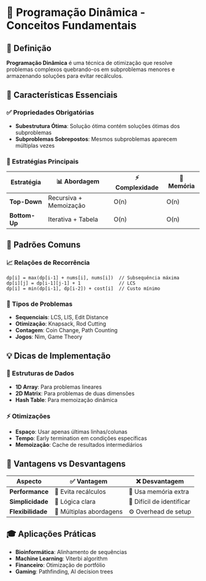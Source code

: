 # 🧠 Programação Dinâmica - Conceitos Fundamentais

## 🎯 Definição
**Programação Dinâmica** é uma técnica de otimização que resolve problemas complexos quebrando-os em subproblemas menores e armazenando soluções para evitar recálculos.

## 🔑 Características Essenciais

### ✅ Propriedades Obrigatórias
- **Subestrutura Ótima**: Solução ótima contém soluções ótimas dos subproblemas
- **Subproblemas Sobrepostos**: Mesmos subproblemas aparecem múltiplas vezes

### 🎲 Estratégias Principais

| Estratégia | 📊 Abordagem | ⚡ Complexidade | 💾 Memória |
|------------|---------------|-----------------|------------|
| **Top-Down** | Recursiva + Memoização | O(n) | O(n) |
| **Bottom-Up** | Iterativa + Tabela | O(n) | O(n) |

## 🧩 Padrões Comuns

### 📈 Relações de Recorrência
```
dp[i] = max(dp[i-1] + nums[i], nums[i])  // Subsequência máxima
dp[i][j] = dp[i-1][j-1] + 1              // LCS
dp[i] = min(dp[i-1], dp[i-2]) + cost[i]  // Custo mínimo
```

### 🎯 Tipos de Problemas
- **Sequenciais**: LCS, LIS, Edit Distance
- **Otimização**: Knapsack, Rod Cutting
- **Contagem**: Coin Change, Path Counting
- **Jogos**: Nim, Game Theory

## 💡 Dicas de Implementação

### 🔧 Estruturas de Dados
- **1D Array**: Para problemas lineares
- **2D Matrix**: Para problemas de duas dimensões
- **Hash Table**: Para memoização dinâmica

### ⚡ Otimizações
- **Espaço**: Usar apenas últimas linhas/colunas
- **Tempo**: Early termination em condições específicas
- **Memoização**: Cache de resultados intermediários

## 🚀 Vantagens vs Desvantagens

| Aspecto | ✅ Vantagem | ❌ Desvantagem |
|---------|-------------|----------------|
| **Performance** | 🚀 Evita recálculos | 💾 Usa memória extra |
| **Simplicidade** | 🎯 Lógica clara | 🧠 Difícil de identificar |
| **Flexibilidade** | 🔄 Múltiplas abordagens | ⚙️ Overhead de setup |

## 🎓 Aplicações Práticas
- **Bioinformática**: Alinhamento de sequências
- **Machine Learning**: Viterbi algorithm
- **Financeiro**: Otimização de portfólio
- **Gaming**: Pathfinding, AI decision trees 